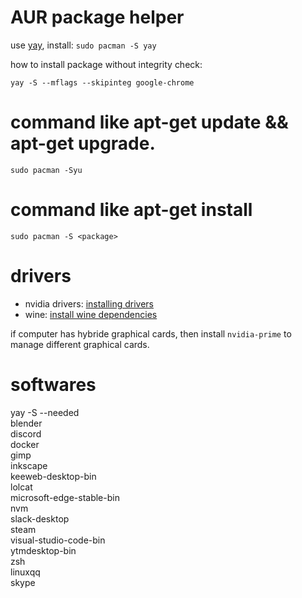 # AUR package helper

use [yay](https://github.com/Jguer/yay), install: ``sudo pacman -S yay``

how to install package without integrity check:

```shell
yay -S --mflags --skipinteg google-chrome
```

# command like apt-get update && apt-get upgrade.

```shell
sudo pacman -Syu
```

# command like apt-get install <package>
  
  ```shell
  sudo pacman -S <package>
  ```

# drivers

- nvidia drivers: [installing drivers](https://github.com/lutris/docs/blob/master/InstallingDrivers.md#arch--manjaro--other-arch-linux-derivatives)
- wine: [install wine dependencies](https://github.com/lutris/docs/blob/master/WineDependencies.md)

if computer has hybride graphical cards, then install `nvidia-prime` to manage different graphical cards.

# softwares

yay -S --needed \
  blender \
  discord \
  docker \
  gimp \
  inkscape \
  keeweb-desktop-bin \
  lolcat \
  microsoft-edge-stable-bin \
  nvm \
  slack-desktop \
  steam \
  visual-studio-code-bin \
  ytmdesktop-bin \
  zsh \
  linuxqq \
  skype

